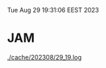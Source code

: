 Tue Aug 29 19:31:06 EEST 2023
# JAM
<a href='./cache/202308/29_19.log'>./cache/202308/29_19.log</a>
